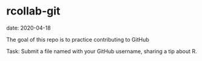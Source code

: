 # rcollab-git

date: 2020-04-18

The goal of this repo is to practice contributing to GitHub

Task: Submit a file named with your GitHub username, sharing a tip about R.

